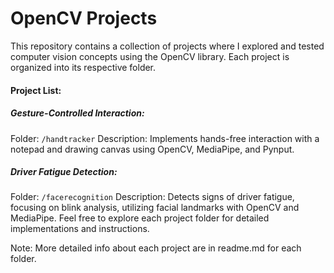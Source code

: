 # OpenCV Projects
This repository contains a collection of projects where I explored and tested computer vision concepts using the OpenCV library. Each project is organized into its respective folder.

#### Project List:
##### Gesture-Controlled Interaction:

Folder: `/handtracker`
Description: Implements hands-free interaction with a notepad and drawing canvas using OpenCV, MediaPipe, and Pynput.

##### Driver Fatigue Detection:

Folder: `/facerecognition`
Description: Detects signs of driver fatigue, focusing on blink analysis, utilizing facial landmarks with OpenCV and MediaPipe.
Feel free to explore each project folder for detailed implementations and instructions.

Note: More detailed info about each project are in readme.md for each folder.